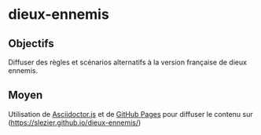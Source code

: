 # dieux-ennemis

## Objectifs

Diffuser des règles et scénarios alternatifs à la version française de dieux ennemis.

## Moyen

Utilisation de [Asciidoctor.js](https://github.com/asciidoctor/asciidoctor.js) et de [GitHub Pages](https://pages.github.com/) pour diffuser le contenu sur (https://slezier.github.io/dieux-ennemis/) 